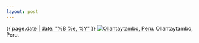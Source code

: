 ```yaml
---
layout: post
---
```


<p>
  <time><a href="/197">{{ page.date | date: "%B %e, %Y" }}</a></time>
  <a href="/197"><img src="{{ site.assets_url }}/197-640.jpg" srcset="{{ site.assets_url }}/197-1280.jpg 1280w, {{ site.assets_url }}/197-960.jpg 960w, {{ site.assets_url }}/197-640.jpg 640w, {{ site.assets_url }}/197-320.jpg 320w" sizes="(min-width: 700px) 50vw, calc(100vw - 2rem)" alt="Ollantaytambo, Peru." /></a>
  <span>Ollantaytambo, Peru.</span>
</p>
